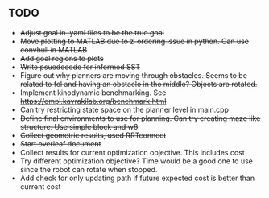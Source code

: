 ## TODO
- <s>Adjust goal in .yaml files to be the true goal</s>
- <s> Move plotting to MATLAB due to z-ordering issue in python. Can use convhull in MATLAB </s>
- <s>Add goal regions to plots</s>
- <s> Write psuedocode for informed SST </s>
- <s> Figure out why planners are moving through obstacles. Seems to be related to fcl and having an obstacle in the middle? Objects are rotated. </s>
- <s> Implement kinodynamic benchmarking. See https://ompl.kavrakilab.org/benchmark.html </s>
- Can try restricting state space on the planner level in main.cpp
- <s> Define final environments to use for planning. Can try creating maze like structure. Use simple block and w6 </s>
- <s> Collect geometric results, used RRTconnect </s>
- <s> Start overleaf document </s>
- Collect results for current optimization objective. This includes cost
- Try different optimization objective? Time would be a good one to use since the robot can rotate when stopped.
- Add check for only updating path if future expected cost is better than current cost
